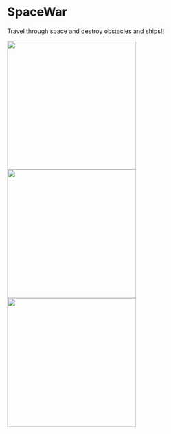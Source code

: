 # SpaceWar
Travel through space and destroy obstacles and ships!!

<img src="http://linhtt.dev.ows.vn/images/1.png"  width="300px"/>
<img src="http://linhtt.dev.ows.vn/images/3.png"  width="300px"/>
<img src="http://linhtt.dev.ows.vn/images/2.png"  width="300px"/>
